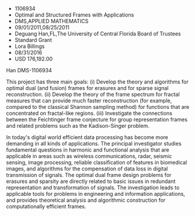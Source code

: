 
* 1106934
* Optimal and Structured Frames with Applications
* DMS,APPLIED MATHEMATICS
* 09/01/2011,08/25/2011
* Deguang Han,FL,The University of Central Florida Board of Trustees
* Standard Grant
* Lora Billings
* 08/31/2016
* USD 176,192.00

Han DMS-1106934

This project has three main goals: (i) Develop the theory and algorithms for
optimal dual (and fusion) frames for erasures and for sparse signal
reconstruction. (ii) Develop the theory of the frame spectrum for fractal
measures that can provide much faster reconstruction (for example, compared to
the classical Shannon sampling method) for functions that are concentrated on
fractal-like regions. (iii) Investigate the connections between the Feichtinger
frame conjecture for group representation frames and related problems such as
the Kadison-Singer problem.

In today's digital world efficient data processing has become more demanding in
all kinds of applications. The principal investigator studies fundamental
questions in harmonic and functional analysis that are applicable in areas such
as wireless communications, radar, seismic sensing, image processing, reliable
classification of features in biomedical images, and algorithms for the
compensation of data loss in digital transmission of signals. The optimal dual
frame design problems for erasures and sparsity are directly related to basic
issues in redundant representation and transformation of signals. The
investigation leads to applicable tools for problems in engineering and
information applications, and provides theoretical analysis and algorithmic
construction for computationally efficient frames.
